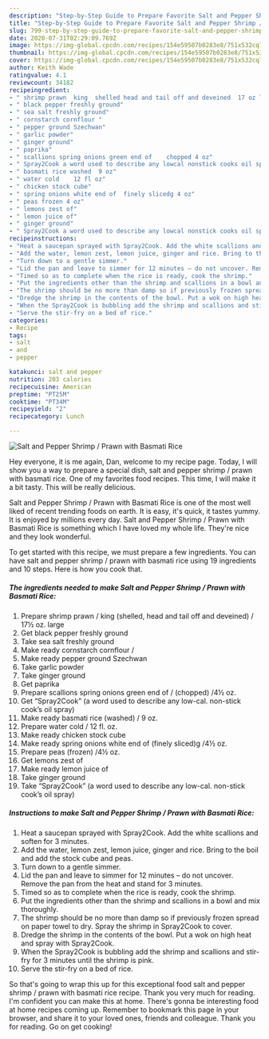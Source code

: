 ```yaml
---
description: "Step-by-Step Guide to Prepare Favorite Salt and Pepper Shrimp / Prawn with Basmati Rice"
title: "Step-by-Step Guide to Prepare Favorite Salt and Pepper Shrimp / Prawn with Basmati Rice"
slug: 799-step-by-step-guide-to-prepare-favorite-salt-and-pepper-shrimp-prawn-with-basmati-rice
date: 2020-07-31T02:29:09.769Z
image: https://img-global.cpcdn.com/recipes/154e59507b0283e8/751x532cq70/salt-and-pepper-shrimp-prawn-with-basmati-rice-recipe-main-photo.jpg
thumbnail: https://img-global.cpcdn.com/recipes/154e59507b0283e8/751x532cq70/salt-and-pepper-shrimp-prawn-with-basmati-rice-recipe-main-photo.jpg
cover: https://img-global.cpcdn.com/recipes/154e59507b0283e8/751x532cq70/salt-and-pepper-shrimp-prawn-with-basmati-rice-recipe-main-photo.jpg
author: Keith Wade
ratingvalue: 4.1
reviewcount: 34182
recipeingredient:
- " shrimp prawn  king  shelled head and tail off and deveined  17 oz large"
- " black pepper freshly ground"
- " sea salt freshly ground"
- " cornstarch cornflour "
- " pepper ground Szechwan"
- " garlic powder"
- " ginger ground"
- " paprika"
- " scallions spring onions green end of    chopped 4 oz"
- " Spray2Cook a word used to describe any lowcal nonstick cooks oil spray"
- " basmati rice washed  9 oz"
- " water cold    12 fl oz"
- " chicken stock cube"
- " spring onions white end of  finely slicedg 4 oz"
- " peas frozen 4 oz"
- " lemons zest of"
- " lemon juice of"
- " ginger ground"
- " Spray2Cook a word used to describe any lowcal nonstick cooks oil spray"
recipeinstructions:
- "Heat a saucepan sprayed with Spray2Cook. Add the white scallions and soften for 3 minutes."
- "Add the water, lemon zest, lemon juice, ginger and rice. Bring to the boil and add the stock cube and peas."
- "Turn down to a gentle simmer."
- "Lid the pan and leave to simmer for 12 minutes – do not uncover. Remove the pan from the heat and stand for 3 minutes."
- "Timed so as to complete when the rice is ready, cook the shrimp."
- "Put the ingredients other than the shrimp and scallions in a bowl and mix thoroughly."
- "The shrimp should be no more than damp so if previously frozen spread on paper towel to dry. Spray the shrimp in Spray2Cook to cover."
- "Dredge the shrimp in the contents of the bowl. Put a wok on high heat and spray with Spray2Cook."
- "When the Spray2Cook is bubbling add the shrimp and scallions and stir-fry for 3 minutes until the shrimp is pink."
- "Serve the stir-fry on a bed of rice."
categories:
- Recipe
tags:
- salt
- and
- pepper

katakunci: salt and pepper 
nutrition: 203 calories
recipecuisine: American
preptime: "PT25M"
cooktime: "PT34M"
recipeyield: "2"
recipecategory: Lunch

---
```



![Salt and Pepper Shrimp / Prawn with Basmati Rice](https://img-global.cpcdn.com/recipes/154e59507b0283e8/751x532cq70/salt-and-pepper-shrimp-prawn-with-basmati-rice-recipe-main-photo.jpg)

Hey everyone, it is me again, Dan, welcome to my recipe page. Today, I will show you a way to prepare a special dish, salt and pepper shrimp / prawn with basmati rice. One of my favorites food recipes. This time, I will make it a bit tasty. This will be really delicious.



Salt and Pepper Shrimp / Prawn with Basmati Rice is one of the most well liked of recent trending foods on earth. It is easy, it's quick, it tastes yummy. It is enjoyed by millions every day. Salt and Pepper Shrimp / Prawn with Basmati Rice is something which I have loved my whole life. They're nice and they look wonderful.


To get started with this recipe, we must prepare a few ingredients. You can have salt and pepper shrimp / prawn with basmati rice using 19 ingredients and 10 steps. Here is how you cook that.

<!--inarticleads1-->

##### The ingredients needed to make Salt and Pepper Shrimp / Prawn with Basmati Rice:

1. Prepare  shrimp prawn / king  (shelled, head and tail off and deveined) / 17½ oz. large
1. Get  black pepper freshly ground
1. Take  sea salt freshly ground
1. Make ready  cornstarch cornflour /
1. Make ready  pepper ground Szechwan
1. Take  garlic powder
1. Take  ginger ground
1. Get  paprika
1. Prepare  scallions spring onions green end of  /  (chopped) /4½ oz.
1. Get  “Spray2Cook” (a word used to describe any low-cal. non-stick cook’s oil spray)
1. Make ready  basmati rice (washed) / 9 oz.
1. Prepare  water cold   / 12 fl. oz.
1. Make ready  chicken stock cube
1. Make ready  spring onions white end of  (finely sliced)g /4½ oz.
1. Prepare  peas (frozen) /4½ oz.
1. Get  lemons zest of
1. Make ready  lemon juice of
1. Take  ginger ground
1. Take  “Spray2Cook” (a word used to describe any low-cal. non-stick cook’s oil spray)




<!--inarticleads2-->

##### Instructions to make Salt and Pepper Shrimp / Prawn with Basmati Rice:

1. Heat a saucepan sprayed with Spray2Cook. Add the white scallions and soften for 3 minutes.
1. Add the water, lemon zest, lemon juice, ginger and rice. Bring to the boil and add the stock cube and peas.
1. Turn down to a gentle simmer.
1. Lid the pan and leave to simmer for 12 minutes – do not uncover. Remove the pan from the heat and stand for 3 minutes.
1. Timed so as to complete when the rice is ready, cook the shrimp.
1. Put the ingredients other than the shrimp and scallions in a bowl and mix thoroughly.
1. The shrimp should be no more than damp so if previously frozen spread on paper towel to dry. Spray the shrimp in Spray2Cook to cover.
1. Dredge the shrimp in the contents of the bowl. Put a wok on high heat and spray with Spray2Cook.
1. When the Spray2Cook is bubbling add the shrimp and scallions and stir-fry for 3 minutes until the shrimp is pink.
1. Serve the stir-fry on a bed of rice.




So that's going to wrap this up for this exceptional food salt and pepper shrimp / prawn with basmati rice recipe. Thank you very much for reading. I'm confident you can make this at home. There's gonna be interesting food at home recipes coming up. Remember to bookmark this page in your browser, and share it to your loved ones, friends and colleague. Thank you for reading. Go on get cooking!
